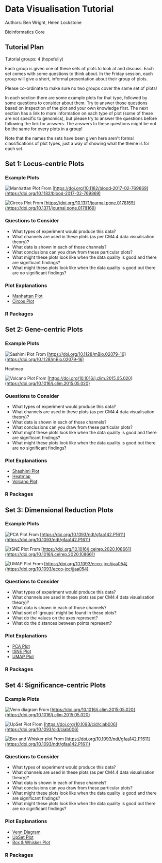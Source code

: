 # Data Visualisation Tutorial

Authors: Ben Wright, Helen Lockstone

Bioinformatics Core

## Tutorial Plan

Tutorial groups: 4 (hopefully)

Each group is given one of these sets of plots to look at and discuss. Each set comes with some 
questions to think about. In the Friday 
session, each group will give a short, informal presentation about their group of plots.

Please co-ordinate to make sure no two groups cover the same set of plots!

In each section there are some example plots for that type, followed by some questions to consider 
about them. Try to answer those questions based on inspection of the plot and your own knowledge
first. The next section has a link to more information on each type of plot (some of these are not 
specific to genomics), but please try to answer the questions before following the link for answers.
The answers to these questions might be not be the same for every plots in a group!

Note that the names the sets have been given here aren't formal classifications of plot types, just 
a way of showing what the theme is for each set.

## Set 1: Locus-centric Plots

### Example Plots

![Manhattan Plot](images/manhattan.png)
From [https://doi.org/10.1182/blood-2017-02-769869](https://doi.org/10.1182/blood-2017-02-769869)

![Circos Plot](images/circos.png)
From [https://doi.org/10.1371/journal.pone.0178169](https://doi.org/10.1371/journal.pone.0178169)

### Questions to Consider

- What types of experiment would produce this data?
- What channels are used in these plots (as per CM4.4 data visualisation theory)?
- What data is shown in each of those channels?
- What conclusions can you draw from these particular plots?
- What might these plots look like when the data quality is good and there are significant findings?
- What might these plots look like when the data quality is good but there are *no* significant findings?

### Plot Explanations

- [Manhattan Plot](https://www.sciencedirect.com/topics/biochemistry-genetics-and-molecular-biology/manhattan-plot)
- [Circos Plot](https://www.ncbi.nlm.nih.gov/pmc/articles/PMC2752132/)

### R Packages

## Set 2: Gene-centric Plots

### Example Plots

![Sashimi Plot](images/sashimi.png)
From [https://doi.org/10.1128/mBio.02079-16](https://doi.org/10.1128/mBio.02079-16)

Heatmap

![Volcano Plot](images/volcano_plot.png)
From [https://doi.org/10.1016/j.clim.2015.05.020](https://doi.org/10.1016/j.clim.2015.05.020)

### Questions to Consider

- What types of experiment would produce this data?
- What channels are used in these plots (as per CM4.4 data visualisation theory)?
- What data is shown in each of those channels?
- What conclusions can you draw from these particular plots?
- What might these plots look like when the data quality is good and there are significant findings?
- What might these plots look like when the data quality is good but there are *no* significant findings?

### Plot Explanations

- [Shashimi Plot](https://ui.adsabs.harvard.edu/abs/2013arXiv1306.3466K/abstract)
- [Heatmap](https://chartio.com/learn/charts/heatmap-complete-guide/)
- [Volcano Plot](https://training.galaxyproject.org/training-material/topics/transcriptomics/tutorials/rna-seq-viz-with-volcanoplot/tutorial.html)

### R Packages

## Set 3: Dimensional Reduction Plots

### Example Plots

![PCA Plot](images/pca.png)
From [https://doi.org/10.1093/ndt/gfaa142.P1611](https://doi.org/10.1093/ndt/gfaa142.P1611)

![tSNE Plot](images/tSNE.png)
From [https://doi.org/10.1016/j.celrep.2020.108661](https://doi.org/10.1016/j.celrep.2020.108661)

![UMAP Plot](images/UMAP.png)
From [https://doi.org/10.1093/ecco-jcc/jjaa054](https://doi.org/10.1093/ecco-jcc/jjaa054)

### Questions to Consider

- What types of experiment would produce this data?
- What channels are used in these plots (as per CM4.4 data visualisation theory)?
- What data is shown in each of those channels?
- What sort of 'groups' might be found in these plots?
- What do the values on the axes represent?
- What do the distances between points represent?
 
### Plot Explanations

- [PCA Plot](https://bioturing.medium.com/how-to-read-pca-biplots-and-scree-plots-186246aae063)
- [tSNE Plot](https://distill.pub/2016/misread-tsne/)
- [UMAP Plot](https://umap-learn.readthedocs.io/en/latest/plotting.html)

### R Packages

## Set 4: Significance-centric Plots

### Example Plots

![Venn diagram](images_venn.png)
From [https://doi.org/10.1016/j.clim.2015.05.020](https://doi.org/10.1016/j.clim.2015.05.020)

![UpSet Plot](images/UpSet.png)
From [https://doi.org/10.1093/cid/ciab006](https://doi.org/10.1093/cid/ciab006)

![Box and Whisker plot](images/box_and_whisker.png)
From [https://doi.org/10.1093/ndt/gfaa142.P1611](https://doi.org/10.1093/ndt/gfaa142.P1611)

### Questions to Consider

- What types of experiment would produce this data?
- What channels are used in these plots (as per CM4.4 data visualisation theory)?
- What data is shown in each of those channels?
- What conclusions can you draw from these particular plots?
- What might these plots look like when the data quality is good and there are significant findings?
- What might these plots look like when the data quality is good but there are *no* significant findings?

### Plot Explanations

- [Venn Diagram](https://www.lucidchart.com/pages/tutorial/venn-diagram)
- [UpSet Plot](https://upset.app/)
- [Box & Whisker Plot](https://www.tableau.com/data-insights/reference-library/visual-analytics/charts/box-whisker)

### R Packages